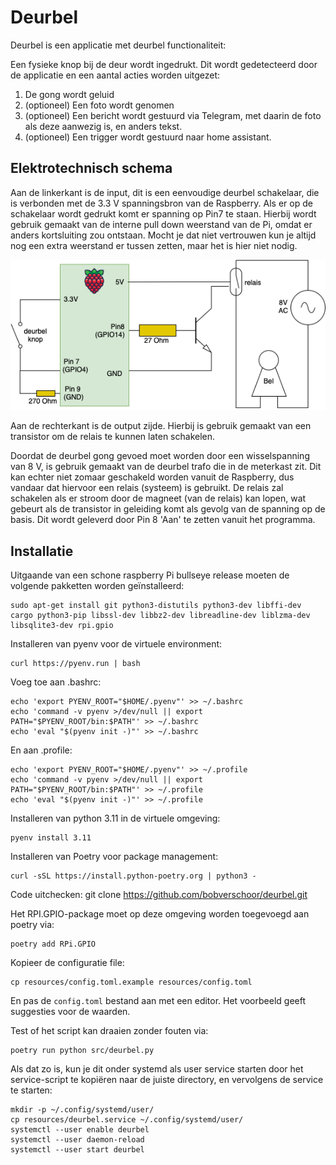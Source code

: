 # Deurbel

Deurbel is een applicatie met deurbel functionaliteit:

Een fysieke knop bij de deur wordt ingedrukt. 
Dit wordt gedetecteerd door de applicatie en een aantal acties worden uitgezet:
1. De gong wordt geluid
2. (optioneel) Een foto wordt genomen
3. (optioneel) Een bericht wordt gestuurd via Telegram, met daarin de foto als deze aanwezig is, en anders tekst.
4. (optioneel) Een trigger wordt gestuurd naar home assistant.

## Elektrotechnisch schema

Aan de linkerkant is de input, dit is een eenvoudige deurbel schakelaar, die is verbonden met de 3.3 V spanningsbron van de Raspberry.
Als er op de schakelaar wordt gedrukt komt er spanning op Pin7 te staan. 
Hierbij wordt gebruik gemaakt van de interne pull down weerstand van de Pi, omdat er anders kortsluiting zou ontstaan. 
Mocht je dat niet vertrouwen kun je altijd nog een extra weerstand er tussen zetten, maar het is hier niet nodig.

![deurbel_el_layout.png](resources/deurbel_el_layout.png)

Aan de rechterkant is de output zijde. Hierbij is gebruik gemaakt van een transistor om de relais te kunnen laten schakelen.
 
Doordat de deurbel gong gevoed moet worden door een wisselspanning van 8 V, is gebruik gemaakt van de deurbel trafo die in de meterkast zit.
Dit kan echter niet zomaar geschakeld worden vanuit de Raspberry, dus vandaar dat hiervoor een relais (systeem) is gebruikt.
De relais zal schakelen als er stroom door de magneet (van de relais) kan lopen, wat gebeurt als de transistor in geleiding komt als gevolg van de spanning op de basis.
Dit wordt geleverd door Pin 8 'Aan' te zetten vanuit het programma.

## Installatie

Uitgaande van een schone raspberry Pi bullseye release moeten de volgende pakketten worden geïnstalleerd:

    sudo apt-get install git python3-distutils python3-dev libffi-dev cargo python3-pip libssl-dev libbz2-dev libreadline-dev liblzma-dev libsqlite3-dev rpi.gpio

Installeren van pyenv voor de virtuele environment:

    curl https://pyenv.run | bash

Voeg toe aan .bashrc:

    echo 'export PYENV_ROOT="$HOME/.pyenv"' >> ~/.bashrc
    echo 'command -v pyenv >/dev/null || export PATH="$PYENV_ROOT/bin:$PATH"' >> ~/.bashrc
    echo 'eval "$(pyenv init -)"' >> ~/.bashrc

En aan .profile:

    echo 'export PYENV_ROOT="$HOME/.pyenv"' >> ~/.profile
    echo 'command -v pyenv >/dev/null || export PATH="$PYENV_ROOT/bin:$PATH"' >> ~/.profile
    echo 'eval "$(pyenv init -)"' >> ~/.profile

Installeren van python 3.11 in de virtuele omgeving:

    pyenv install 3.11

Installeren van Poetry voor package management:
    
    curl -sSL https://install.python-poetry.org | python3 -

Code uitchecken:
git clone https://github.com/bobverschoor/deurbel.git

Het RPI.GPIO-package moet op deze omgeving worden toegevoegd aan poetry via:

    poetry add RPi.GPIO

Kopieer de configuratie file:

    cp resources/config.toml.example resources/config.toml

En pas de `config.toml` bestand aan met een editor. Het voorbeeld geeft suggesties voor de waarden.

Test of het script kan draaien zonder fouten via:

    poetry run python src/deurbel.py

Als dat zo is, kun je dit onder systemd als user service starten door het service-script te kopiëren 
naar de juiste directory, en vervolgens de service te starten:

    mkdir -p ~/.config/systemd/user/
    cp resources/deurbel.service ~/.config/systemd/user/
    systemctl --user enable deurbel
    systemctl --user daemon-reload
    systemctl --user start deurbel




